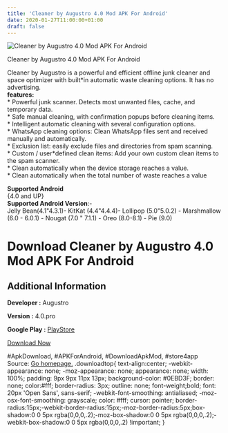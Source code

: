 ```yaml
---
title: 'Cleaner by Augustro 4.0 Mod APK For Android'
date: 2020-01-27T11:00:00+01:00
draft: false
---
```


![Cleaner by Augustro 4.0 Mod APK For Android](https://i2.wp.com/apkhome.net/wp-content/uploads/2020/01/Cleaner-by-Augustro-4.0-Mod.png "Cleaner by Augustro 4.0 Mod APK For Android")

  

Cleaner by Augustro 4.0 Mod APK For Android

Cleaner by Augustro is a powerful and efficient offline junk cleaner and space optimizer with built\*in automatic waste cleaning options. It has no advertising.  
**features:**  
\* Powerful junk scanner. Detects most unwanted files, cache, and temporary data.  
\* Safe manual cleaning, with confirmation popups before cleaning items.  
\* Intelligent automatic cleaning with several configuration options.  
\* WhatsApp cleaning options: Clean WhatsApp files sent and received manually and automatically.  
\* Exclusion list: easily exclude files and directories from spam scanning.  
\* Custom / user\*defined clean items: Add your own custom clean items to the spam scanner.  
\* Clean automatically when the device storage reaches a value.  
\* Clean automatically when the total number of waste reaches a value

**Supported Android**  
{4.0 and UP}  
**Supported Android Version**:-  
Jelly Bean(4.1"4.3.1)- KitKat (4.4"4.4.4)- Lollipop (5.0"5.0.2) - Marshmallow (6.0 - 6.0.1) - Nougat (7.0 " 7.1.1) - Oreo (8.0-8.1) - Pie (9.0)

Download Cleaner by Augustro 4.0 Mod APK For Android
====================================================

Additional Information
----------------------

**Developer :** Augustro

**Version :** 4.0.pro

**Google Play :** [PlayStore](https://play.google.com/store/apps/details?id=com.augustro.junkcleaner&hl=en)

  

[Download Now](https://store4app.co/post/cleaner-by-augustro-4-0-mod-apk-for-android_1580114110)

  
#ApkDownload, #APKForAndroid, #DownloadApkMod, #store4app  
Source: [Go homepage.](https://store4app.co/post/cleaner-by-augustro-4-0-mod-apk-for-android_1580114110) .downloadtop{ text-align:center; -webkit-appearance: none; -moz-appearance: none; appearance: none; width: 100%; padding: 9px 9px 11px 13px; background-color: #0EBD3F; border: none; color:#fff; border-radius: 3px; outline: none; font-weight;bold; font: 20px 'Open Sans', sans-serif; -webkit-font-smoothing: antialiased; -moz-osx-font-smoothing: grayscale; color: #fff; cursor: pointer; border-radius:15px;-webkit-border-radius:15px;-moz-border-radius:5px;box-shadow:0 0 5px rgba(0,0,0,.2);-moz-box-shadow:0 0 5px rgba(0,0,0,.2);-webkit-box-shadow:0 0 5px rgba(0,0,0,.2) !important; }